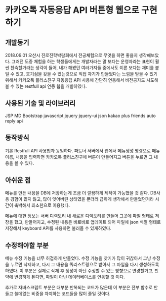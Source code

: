 카카오톡 자동응답 API 버튼형 웹으로 구현하기
=============


개발동기
---------
2018.09.01 오산시 진로진학박람회에서 전공체험으로 무엇을 하면 좋을지 생각해보았다.
그러던 도중 체험을 하는 학생들에게는 개발자라는 말 보다는 운영자라는 표현이 훨씬 친숙할거라는 생각이 들어,
내가 해봤던 여러가지들 중에서도 이론 보다는 재미를 붙일 수 있고, 호기심을 갖을 수 있는것으로 직접 자기가 만들었다는 느낌을 받을 수 있기 위해서 카카오톡 플러스친구 자동응답 API 사용해 간단히 연동해서 비전공자도 시도해 볼 수 있는 restfull api 연동 웹을 개발하였다.

사용된 기술 및 라이브러리
-----------------
JSP
MD Bootstrap
javascript 
jquery
jquery-ui
json
kakao plus friends auto reply api

동작방식
-------------
기본 Restfull API 사용법과 동일하다.
파트너 서버에서 웹에서 메뉴생성 명령으로 메뉴이름, 내용을 입력하면 카카오톡 플러스친구에 버튼이 만들어지고 버튼을 누르면 그 내용을 볼 수 있다.

아쉬운 점
-----
메뉴를 만든 내용을 DB에 저장하는게 조금 더 깔끔하게 제작이 가능했을 것 같다.
DB사용 경험이 많지 않고, 많이 잊어버린 상태였을 뿐더러 급하게 생각해서 만들었던거라 시간이 촉박해서 최소한으로 이용했다.

메뉴에 대한 정보는 서버 디렉토리 내 새로운 디렉토리를 만들어 그곳에 파일 형태로 저장을 했고,
만들어지고, 수정된 내용은 바로바로 업데이트 되어 파일에 json 배열 형태로 저장해서 keyboard API를 사용하면 불러올 수 있게하였다.

수정해야할 부분
----------------------------------
메뉴 수정 기능을 너무 허접하게 만들었다.
수정 기능을 찾기가 많이 귀찮아서 그냥 수정을 누르면 삭제하고, 다시 그 내용을 쿼리스트링으로 받아서 그 파일을 다시 생성하도록 하였다.
이 부분은 실제로 삭제 후 생성이 아닌 수정할 수 있는 방향으로 변경할거고,
만약에 변경하게 된다면, 파일이 아닌 데이터베이스를 연동할 것 이다.

추가로 자바스크립트 부분은 대부분 반복되는 코드가 많은데 이 부분은 전부 함수로 만들고 쓸데없는 비중을 차지하는 코드들을 많이 줄일 것이다.
